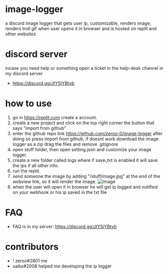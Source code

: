 # image-logger
a discord image logger that gets user ip, customizable, renders image, renders troll gif when user opens it in browser and is hosted on replit and other websites.

# discord server
incase you need help or something open a ticket in the help-desk channel in my discord server
- https://discord.gg/JtYSjYBtvb

# how to use
1. go in https://replit.com create a account.
2. create a new project and click on the top right corner the button that says "import from github"
3. enter the github repo link https://github.com/zeroo-0/image-logger after doing so press import from github, if doesnt work download the image logger as a zip drag the files and remove .gitignore
4. open stuff folder, then open setting.json and customize your image logger.
5. create a new folder called logs where if save_txt is enabled it will save the ips if all other info.
6. run the replit.
7. send someone the image by adding "/stuff/image.jpg" at the end of the webview link, so it will render the image.
![image](https://user-images.githubusercontent.com/125908067/234425704-b7b5f15d-c4d1-4ceb-bc2a-d0d10fdba17d.png)
8. when the user will open it in browser he will get ip logged and notified on your webhook or his ip saved in the txt file

# FAQ
- FAQ is in my server: https://discord.gg/JtYSjYBtvb

# contributors
- ! zeroo#2801 me
- saiko#2008 helped me developing the ip logger
